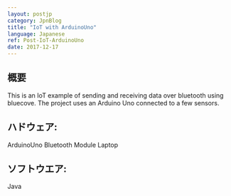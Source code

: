 ```yaml
---
layout: postjp
category: JpnBlog
title: "IoT with ArduinoUno"
language: Japanese
ref: Post-IoT-ArduinoUno
date: 2017-12-17
---
```


## 概要
This is an  IoT example of sending and receiving data over bluetooth using bluecove.  The project uses an Arduino Uno connected to a few sensors.

## ハドウェア:
ArduinoUno
Bluetooth Module
Laptop

## ソフトウエア:
Java
